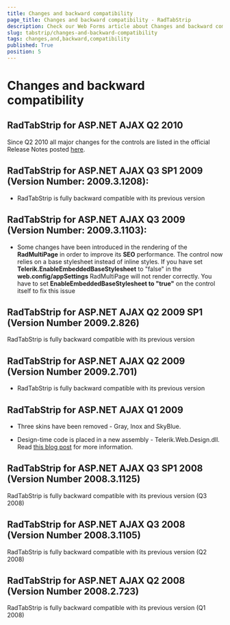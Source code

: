 ```yaml
---
title: Changes and backward compatibility
page_title: Changes and backward compatibility - RadTabStrip
description: Check our Web Forms article about Changes and backward compatibility.
slug: tabstrip/changes-and-backward-compatibility
tags: changes,and,backward,compatibility
published: True
position: 5
---
```


# Changes and backward compatibility


## RadTabStrip for ASP.NET AJAX Q2 2010

Since Q2 2010 all major changes for the controls are listed in the official Release Notes posted [here](https://www.telerik.com/products/aspnet-ajax/whats-new/release-history.aspx).

## RadTabStrip for ASP.NET AJAX Q3 SP1 2009 (Version Number: 2009.3.1208):

* RadTabStrip is fully backward compatible with its previous version

## RadTabStrip for ASP.NET AJAX Q3 2009 (Version Number: 2009.3.1103):

* Some changes have been introduced in the rendering of the **RadMultiPage** in order to improve its **SEO** performance. The control now relies on a base stylesheet instead of inline styles. If you have set **Telerik.EnableEmbeddedBaseStylesheet** to "false" in the **web.config/appSettings** RadMultiPage will not render correctly. You have to set **EnableEmbeddedBaseStylesheet to "true"** on the control itself to fix this issue

## RadTabStrip for ASP.NET AJAX Q2 2009 SP1 (Version Number 2009.2.826)

RadTabStrip is fully backward compatible with its previous version

## RadTabStrip for ASP.NET AJAX Q2 2009 (Version Number 2009.2.701)

* RadTabStrip is fully backward compatible with its previous version

## RadTabStrip for ASP.NET AJAX Q1 2009

* Three skins have been removed - Gray, Inox and SkyBlue.

* Design-time code is placed in a new assembly - Telerik.Web.Design.dll. Read [this blog post](https://blogs.telerik.com/atanaskorchev/posts/09-03-06/Meet_Telerik_Web_Design_dll.aspx) for more information.

## RadTabStrip for ASP.NET AJAX Q3 SP1 2008 (Version Number 2008.3.1125)

RadTabStrip is fully backward compatible with its previous version (Q3 2008)

## RadTabStrip for ASP.NET AJAX Q3 2008 (Version Number 2008.3.1105)

RadTabStrip is fully backward compatible with its previous version (Q2 2008)

## RadTabStrip for ASP.NET AJAX Q2 2008 (Version Number 2008.2.723)

RadTabStrip is fully backward compatible with its previous version (Q1 2008)

